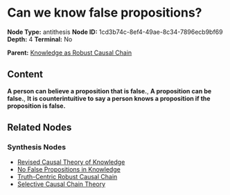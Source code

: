 # Can we know false propositions?

**Node Type:** antithesis
**Node ID:** 1cd3b74c-8ef4-49ae-8c34-7896ecb9bf69
**Depth:** 4
**Terminal:** No

**Parent:** [Knowledge as Robust Causal Chain](knowledge-as-robust-causal-chain-synthesis-9a2f52e9-8d05-4b41-9457-c39ba9f6b7bb.md)

## Content

**A person can believe a proposition that is false.**, **A proposition can be false.**, **It is counterintuitive to say a person knows a proposition if the proposition is false.**

## Related Nodes

### Synthesis Nodes

- [Revised Causal Theory of Knowledge](revised-causal-theory-of-knowledge-synthesis-57f4fabb-e2d0-45ae-a0d0-115948f767cb.md)
- [No False Propositions in Knowledge](no-false-propositions-in-knowledge-synthesis-656890e3-589b-4528-bfc3-99873c70fdb5.md)
- [Truth-Centric Robust Causal Chain](truth-centric-robust-causal-chain-synthesis-c0a1db92-b485-4ea3-be7c-59804291c23b.md)
- [Selective Causal Chain Theory](selective-causal-chain-theory-synthesis-4f7595d0-4edf-4797-a3af-8160c9676b40.md)

